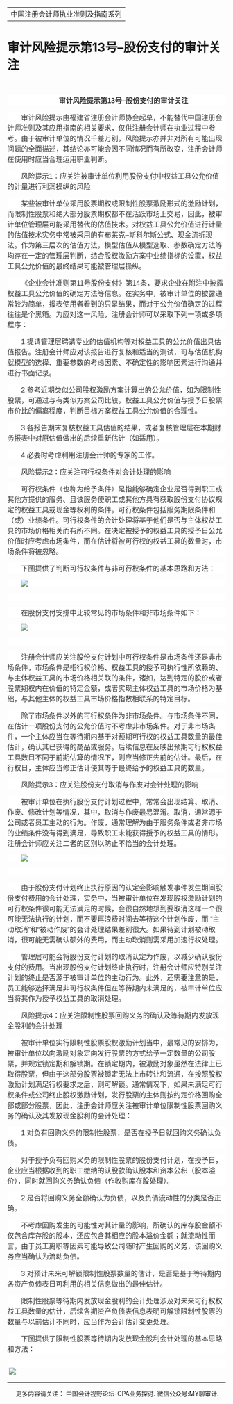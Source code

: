 ﻿<!DOCTYPE HTML PUBLIC "-//W3C//DTD HTML 4.0 Transitional//EN">
<HTML xmlns:o = "urn:schemas-microsoft-com:office:office" xmlns:v = 
"urn:schemas-microsoft-com:vml"><HEAD><TITLE>审计风险提示第13号–股份支付的审计关注</TITLE>
<META content="text/html; charset=gb2312" http-equiv=Content-Type>
<META name=GENERATOR content="MSHTML 11.00.10570.1001"><LINK rel=stylesheet 
href="_template.css"></HEAD>
<BODY>
<DIV id=nsbanner>
<DIV id=bannerrow1>
<TABLE class=bannerparthead>
  <TBODY>
  <TR id=hdr>
    <TD class=runninghead noWrap>中国注册会计师执业准则及指南系列</TD></TR></TBODY></TABLE></DIV>
<DIV id=titlerow>
<H1 class=dtH1>审计风险提示第13号–股份支付的审计关注 </H1></DIV></DIV>
<DIV id=nstext><BR>
<P class=doc-a 
style="BACKGROUND: white; TEXT-ALIGN: center; MARGIN: 11.25pt 0cm 0pt; TEXT-INDENT: 24pt" 
align=center><A name=_GoBack></A><B style="mso-bidi-font-weight: normal"><SPAN 
style='FONT-FAMILY: "微软雅黑",sans-serif; COLOR: #333333'><FONT size=3>审计风险提示第<SPAN 
lang=EN-US>13</SPAN>号–股份支付的审计关注<SPAN 
lang=EN-US><o:p></o:p></SPAN></FONT></SPAN></B></P>
<P class=doc-a 
style="BOX-SIZING: border-box; BACKGROUND: white; WORD-SPACING: 0px; ORPHANS: 2; WIDOWS: 2; MARGIN: 11.25pt 0cm 0pt; TEXT-INDENT: 24pt; font-variant-ligatures: normal; font-variant-caps: normal; -webkit-text-stroke-width: 0px; text-decoration-style: initial; text-decoration-color: initial"><A 
style="BOX-SIZING: border-box" name=No2></A><SPAN 
style='FONT-FAMILY: "微软雅黑",sans-serif; COLOR: #333333'><FONT 
size=3>审计风险提示由福建省注册会计师协会起草，不能替代中国注册会计师准则及其应用指南的相关要求，仅供注册会计师在执业过程中参考。由于被审计单位的情况千差万别，风险提示亦并非对所有可能出现问题的全面描述，其结论亦可能会因不同情况而有所改变，注册会计师在使用时应当合理运用职业判断。<SPAN 
lang=EN-US><o:p></o:p></SPAN></FONT></SPAN></P>
<P class=doc-a 
style="BOX-SIZING: border-box; BACKGROUND: white; WORD-SPACING: 0px; ORPHANS: 2; WIDOWS: 2; MARGIN: 11.25pt 0cm 0pt; TEXT-INDENT: 24pt; font-variant-ligatures: normal; font-variant-caps: normal; -webkit-text-stroke-width: 0px; text-decoration-style: initial; text-decoration-color: initial"><A 
style="BOX-SIZING: border-box" name=No3></A><SPAN 
style='FONT-FAMILY: "微软雅黑",sans-serif; COLOR: #333333'><FONT size=3>风险提示<SPAN 
lang=EN-US>1</SPAN>：应关注被审计单位利用股份支付中权益工具公允价值的计量进行利润操纵的风险<SPAN 
lang=EN-US><o:p></o:p></SPAN></FONT></SPAN></P>
<P class=doc-a 
style="BOX-SIZING: border-box; BACKGROUND: white; WORD-SPACING: 0px; ORPHANS: 2; WIDOWS: 2; MARGIN: 11.25pt 0cm 0pt; TEXT-INDENT: 24pt; font-variant-ligatures: normal; font-variant-caps: normal; -webkit-text-stroke-width: 0px; text-decoration-style: initial; text-decoration-color: initial"><A 
style="BOX-SIZING: border-box" name=No4></A><SPAN 
style='FONT-FAMILY: "微软雅黑",sans-serif; COLOR: #333333'><FONT 
size=3>某些被审计单位采用股票期权或限制性股票激励形式的激励计划，而限制性股票和绝大部分股票期权都不在活跃市场上交易，因此，被审计单位管理层可能采用替代的估值技术。对权益工具公允价值进行计量的估值技术实务中常被采用的有布莱克–斯科尔斯公式、现金流折现法。作为第三层次的估值方法，模型估值从模型选取、参数确定方法等均存在一定的管理层判断，结合股权激励方案中业绩指标的设置，权益工具公允价值的最终结果可能被管理层操纵。<SPAN 
lang=EN-US><o:p></o:p></SPAN></FONT></SPAN></P>
<P class=doc-a 
style="BOX-SIZING: border-box; BACKGROUND: white; WORD-SPACING: 0px; ORPHANS: 2; WIDOWS: 2; MARGIN: 11.25pt 0cm 0pt; TEXT-INDENT: 24pt; font-variant-ligatures: normal; font-variant-caps: normal; -webkit-text-stroke-width: 0px; text-decoration-style: initial; text-decoration-color: initial"><A 
style="BOX-SIZING: border-box" name=No5></A><SPAN 
style='FONT-FAMILY: "微软雅黑",sans-serif; COLOR: #333333'><FONT 
size=3>《企业会计准则第<SPAN lang=EN-US>11</SPAN>号股份支付》第<SPAN 
lang=EN-US>14</SPAN>条，要求企业在附注中披露权益工具公允价值的确定方法等信息。在实务中，被审计单位的披露通常较为简单，报表使用者看到的只是结果，而对于公允价值确定的过程往往是个黑箱。为应对这一风险，注册会计师可以采取下列一项或多项程序：<SPAN 
lang=EN-US><o:p></o:p></SPAN></FONT></SPAN></P>
<P class=doc-a 
style="BOX-SIZING: border-box; BACKGROUND: white; WORD-SPACING: 0px; ORPHANS: 2; WIDOWS: 2; MARGIN: 11.25pt 0cm 0pt; TEXT-INDENT: 24pt; font-variant-ligatures: normal; font-variant-caps: normal; -webkit-text-stroke-width: 0px; text-decoration-style: initial; text-decoration-color: initial"><A 
style="BOX-SIZING: border-box" name=No6_D1></A><FONT size=3><SPAN lang=EN-US 
style='FONT-FAMILY: "微软雅黑",sans-serif; COLOR: #333333'>1.</SPAN><SPAN 
style='FONT-FAMILY: "微软雅黑",sans-serif; COLOR: #333333'>提请管理层聘请专业的估值机构等对权益工具的公允价值出具估值报告。注册会计师应对该报告进行复核和适当的测试，可与估值机构就模型的选择、重要参数的考虑因素、不确定性的影响因素进行沟通并进行书面记录。<SPAN 
lang=EN-US><o:p></o:p></SPAN></SPAN></FONT></P>
<P class=doc-a 
style="BOX-SIZING: border-box; BACKGROUND: white; WORD-SPACING: 0px; ORPHANS: 2; WIDOWS: 2; MARGIN: 11.25pt 0cm 0pt; TEXT-INDENT: 24pt; font-variant-ligatures: normal; font-variant-caps: normal; -webkit-text-stroke-width: 0px; text-decoration-style: initial; text-decoration-color: initial"><A 
style="BOX-SIZING: border-box" name=No7_D2></A><FONT size=3><SPAN lang=EN-US 
style='FONT-FAMILY: "微软雅黑",sans-serif; COLOR: #333333'>2.</SPAN><SPAN 
style='FONT-FAMILY: "微软雅黑",sans-serif; COLOR: #333333'>参考近期类似公司股权激励方案计算出的公允价值，如为限制性股票，可通过与有类似方案公司比较，权益工具公允价值与授予日股票市价比的偏离程度，判断目标方案权益工具公允价值的合理性。<SPAN 
lang=EN-US><o:p></o:p></SPAN></SPAN></FONT></P>
<P class=doc-a 
style="BOX-SIZING: border-box; BACKGROUND: white; WORD-SPACING: 0px; ORPHANS: 2; WIDOWS: 2; MARGIN: 11.25pt 0cm 0pt; TEXT-INDENT: 24pt; font-variant-ligatures: normal; font-variant-caps: normal; -webkit-text-stroke-width: 0px; text-decoration-style: initial; text-decoration-color: initial"><A 
style="BOX-SIZING: border-box" name=No8_D3></A><FONT size=3><SPAN lang=EN-US 
style='FONT-FAMILY: "微软雅黑",sans-serif; COLOR: #333333'>3.</SPAN><SPAN 
style='FONT-FAMILY: "微软雅黑",sans-serif; COLOR: #333333'>各报告期末复核权益工具估值的结果，或者复核管理层在本期财务报表中对原估值做出的后续重新估计（如适用）。<SPAN 
lang=EN-US><o:p></o:p></SPAN></SPAN></FONT></P>
<P class=doc-a 
style="BOX-SIZING: border-box; BACKGROUND: white; WORD-SPACING: 0px; ORPHANS: 2; WIDOWS: 2; MARGIN: 11.25pt 0cm 0pt; TEXT-INDENT: 24pt; font-variant-ligatures: normal; font-variant-caps: normal; -webkit-text-stroke-width: 0px; text-decoration-style: initial; text-decoration-color: initial"><A 
style="BOX-SIZING: border-box" name=No9_D4></A><FONT size=3><SPAN lang=EN-US 
style='FONT-FAMILY: "微软雅黑",sans-serif; COLOR: #333333'>4.</SPAN><SPAN 
style='FONT-FAMILY: "微软雅黑",sans-serif; COLOR: #333333'>必要时考虑利用注册会计师的专家的工作。<SPAN 
lang=EN-US><o:p></o:p></SPAN></SPAN></FONT></P>
<P class=doc-a 
style="BOX-SIZING: border-box; BACKGROUND: white; WORD-SPACING: 0px; ORPHANS: 2; WIDOWS: 2; MARGIN: 11.25pt 0cm 0pt; TEXT-INDENT: 24pt; font-variant-ligatures: normal; font-variant-caps: normal; -webkit-text-stroke-width: 0px; text-decoration-style: initial; text-decoration-color: initial"><A 
style="BOX-SIZING: border-box" name=No10></A><SPAN 
style='FONT-FAMILY: "微软雅黑",sans-serif; COLOR: #333333'><FONT size=3>风险提示<SPAN 
lang=EN-US>2</SPAN>：应关注可行权条件对会计处理的影响<SPAN 
lang=EN-US><o:p></o:p></SPAN></FONT></SPAN></P>
<P 
style="BOX-SIZING: border-box; BACKGROUND: white; WORD-SPACING: 0px; ORPHANS: 2; WIDOWS: 2; MARGIN: 11.25pt 0cm 0pt; TEXT-INDENT: 24pt; font-variant-ligatures: normal; font-variant-caps: normal; -webkit-text-stroke-width: 0px; text-decoration-style: initial; text-decoration-color: initial"><SPAN 
style='FONT-FAMILY: "微软雅黑",sans-serif; COLOR: #333333'><FONT 
size=3>可行权条件（也称为给予条件）是指能够确定企业是否得到职工或其他方提供的服务、且该服务使职工或其他方具有获取股份支付协议规定的权益工具或现金等权利的条件。可行权条件包括服务期限条件和（或）业绩条件。可行权条件的会计处理将基于他们是否与主体权益工具的市场价格相关而有所不同。在决定被授予的权益工具的授予日公允价值时应考虑市场条件，而在估计将被可行权的权益工具的数量时，市场条件将被忽略。<SPAN 
lang=EN-US><o:p></o:p></SPAN></FONT></SPAN></P>
<P class=doc-a 
style="BOX-SIZING: border-box; BACKGROUND: white; WORD-SPACING: 0px; ORPHANS: 2; WIDOWS: 2; MARGIN: 11.25pt 0cm 0pt; TEXT-INDENT: 24pt; font-variant-ligatures: normal; font-variant-caps: normal; -webkit-text-stroke-width: 0px; text-decoration-style: initial; text-decoration-color: initial"><A 
style="BOX-SIZING: border-box" name=No11></A><SPAN 
style='FONT-FAMILY: "微软雅黑",sans-serif; COLOR: #333333'><FONT 
size=3>下图提供了判断可行权条件与非可行权条件的基本思路和方法：</FONT></SPAN></P>
<P class=doc-a 
style="BOX-SIZING: border-box; BACKGROUND: white; WORD-SPACING: 0px; ORPHANS: 2; WIDOWS: 2; MARGIN: 11.25pt 0cm 0pt; TEXT-INDENT: 24pt; font-variant-ligatures: normal; font-variant-caps: normal; -webkit-text-stroke-width: 0px; text-decoration-style: initial; text-decoration-color: initial"><SPAN 
style='FONT-FAMILY: "微软雅黑",sans-serif; COLOR: #333333'><FONT size=3><IMG 
src="福建13-1.jpg"><SPAN lang=EN-US><o:p></o:p></SPAN></FONT></SPAN></P>
<P class=doc-a 
style="BOX-SIZING: border-box; BACKGROUND: white; WORD-SPACING: 0px; ORPHANS: 2; WIDOWS: 2; MARGIN: 11.25pt 0cm 0pt; TEXT-INDENT: 24pt; font-variant-ligatures: normal; font-variant-caps: normal; -webkit-text-stroke-width: 0px; text-decoration-style: initial; text-decoration-color: initial"><SPAN 
lang=EN-US 
style='FONT-FAMILY: "微软雅黑",sans-serif; COLOR: #333333; mso-no-proof: yes'><v:shapetype 
id=_x0000_t75 coordsize="21600,21600" o:spt="75" o:preferrelative="t" 
path="m@4@5l@4@11@9@11@9@5xe" filled="f" stroked="f"><v:stroke 
joinstyle="miter"></v:stroke><v:formulas><v:f 
eqn="if lineDrawn pixelLineWidth 0"></v:f><v:f eqn="sum @0 1 0"></v:f><v:f 
eqn="sum 0 0 @1"></v:f><v:f eqn="prod @2 1 2"></v:f><v:f 
eqn="prod @3 21600 pixelWidth"></v:f><v:f 
eqn="prod @3 21600 pixelHeight"></v:f><v:f eqn="sum @0 0 1"></v:f><v:f 
eqn="prod @6 1 2"></v:f><v:f eqn="prod @7 21600 pixelWidth"></v:f><v:f 
eqn="sum @8 21600 0"></v:f><v:f eqn="prod @7 21600 pixelHeight"></v:f><v:f 
eqn="sum @10 21600 0"></v:f></v:formulas><v:path o:extrusionok="f" 
gradientshapeok="t" o:connecttype="rect"></v:path><o:lock v:ext="edit" 
aspectratio="t"></o:lock></v:shapetype></SPAN><SPAN lang=EN-US 
style='FONT-FAMILY: "微软雅黑",sans-serif; COLOR: #333333'><o:p></o:p></SPAN>&nbsp;</P>
<P 
style="BOX-SIZING: border-box; BACKGROUND: white; WORD-SPACING: 0px; ORPHANS: 2; WIDOWS: 2; MARGIN: 11.25pt 0cm 0pt; TEXT-INDENT: 24pt; font-variant-ligatures: normal; font-variant-caps: normal; -webkit-text-stroke-width: 0px; text-decoration-style: initial; text-decoration-color: initial"><SPAN 
style='FONT-FAMILY: "微软雅黑",sans-serif; COLOR: #333333'><FONT 
size=3>在股份支付安排中比较常见的市场条件和非市场条件如下：</FONT></SPAN></P>
<P 
style="BOX-SIZING: border-box; BACKGROUND: white; WORD-SPACING: 0px; ORPHANS: 2; WIDOWS: 2; MARGIN: 11.25pt 0cm 0pt; TEXT-INDENT: 24pt; font-variant-ligatures: normal; font-variant-caps: normal; -webkit-text-stroke-width: 0px; text-decoration-style: initial; text-decoration-color: initial"><SPAN 
style='FONT-FAMILY: "微软雅黑",sans-serif; COLOR: #333333'><FONT size=3><IMG 
src="福建13-2.jpg"><SPAN lang=EN-US><o:p></o:p></SPAN></FONT></SPAN></P>
<P class=doc-a 
style="BOX-SIZING: border-box; BACKGROUND: white; WORD-SPACING: 0px; ORPHANS: 2; WIDOWS: 2; MARGIN: 11.25pt 0cm 0pt; TEXT-INDENT: 24pt; font-variant-ligatures: normal; font-variant-caps: normal; -webkit-text-stroke-width: 0px; text-decoration-style: initial; text-decoration-color: initial"><A 
style="BOX-SIZING: border-box" name=No13></A><SPAN lang=EN-US 
style='FONT-FAMILY: "微软雅黑",sans-serif; COLOR: #333333; mso-no-proof: yes'></SPAN><SPAN 
lang=EN-US 
style='FONT-FAMILY: "微软雅黑",sans-serif; COLOR: #333333'><o:p></o:p></SPAN>&nbsp;</P>
<P 
style="BOX-SIZING: border-box; BACKGROUND: white; WORD-SPACING: 0px; ORPHANS: 2; WIDOWS: 2; MARGIN: 11.25pt 0cm 0pt; TEXT-INDENT: 24pt; font-variant-ligatures: normal; font-variant-caps: normal; -webkit-text-stroke-width: 0px; text-decoration-style: initial; text-decoration-color: initial"><SPAN 
style='FONT-FAMILY: "微软雅黑",sans-serif; COLOR: #333333'><FONT 
size=3>注册会计师应关注股份支付计划中可行权条件是市场条件还是非市场条件，市场条件是指行权价格、权益工具的授予可执行性所依赖的、与主体权益工具的市场价格相关联的条件，诸如，达到特定的股价或者股票期权内在价值的特定金额，或者实现主体权益工具的市场价格为基础，与其他主体的权益工具市场价格指数相联系的特定目标。<SPAN 
lang=EN-US><o:p></o:p></SPAN></FONT></SPAN></P>
<P class=doc-a 
style="BOX-SIZING: border-box; BACKGROUND: white; WORD-SPACING: 0px; ORPHANS: 2; WIDOWS: 2; MARGIN: 11.25pt 0cm 0pt; TEXT-INDENT: 24pt; font-variant-ligatures: normal; font-variant-caps: normal; -webkit-text-stroke-width: 0px; text-decoration-style: initial; text-decoration-color: initial"><A 
style="BOX-SIZING: border-box" name=No14></A><SPAN 
style='FONT-FAMILY: "微软雅黑",sans-serif; COLOR: #333333'><FONT 
size=3>除了市场条件以外的可行权条件为非市场条件。与市场条件不同，在估计一项股份支付的公允价值时不考虑非市场条件。对于非市场条件，一个主体应当在等待期内基于对预期可行权的权益工具数量的最佳估计，确认其已获得的商品或服务。后续信息在反映出预期可行权权益工具数目不同于前期估算的情况下，则应当修正先前的估计。最后，在行权日，主体应当修正估计使其等于最终给予的权益工具的数量。<SPAN 
lang=EN-US><o:p></o:p></SPAN></FONT></SPAN></P>
<P class=doc-a 
style="BOX-SIZING: border-box; BACKGROUND: white; WORD-SPACING: 0px; ORPHANS: 2; WIDOWS: 2; MARGIN: 11.25pt 0cm 0pt; TEXT-INDENT: 24pt; font-variant-ligatures: normal; font-variant-caps: normal; -webkit-text-stroke-width: 0px; text-decoration-style: initial; text-decoration-color: initial"><A 
style="BOX-SIZING: border-box" name=No15></A><SPAN 
style='FONT-FAMILY: "微软雅黑",sans-serif; COLOR: #333333'><FONT size=3>风险提示<SPAN 
lang=EN-US>3</SPAN>：应关注股份支付取消与作废对会计处理的影响<SPAN 
lang=EN-US><o:p></o:p></SPAN></FONT></SPAN></P>
<P 
style="BOX-SIZING: border-box; BACKGROUND: white; WORD-SPACING: 0px; ORPHANS: 2; WIDOWS: 2; MARGIN: 11.25pt 0cm 0pt; TEXT-INDENT: 24pt; font-variant-ligatures: normal; font-variant-caps: normal; -webkit-text-stroke-width: 0px; text-decoration-style: initial; text-decoration-color: initial"><SPAN 
style='FONT-FAMILY: "微软雅黑",sans-serif; COLOR: #333333'><FONT 
size=3>被审计单位在执行股份支付计划过程中，常常会出现结算、取消、作废、修改计划等情况，其中，取消与作废最易混淆。取消，通常源于公司或者员工主动的行为。作废，通常理解为由于服务条件或者非市场的业绩条件没有得到满足，导致职工未能获得授予的权益工具的情形。注册会计师应关注二者的区别以防止不恰当的会计处理。</FONT></SPAN></P>
<P 
style="BOX-SIZING: border-box; BACKGROUND: white; WORD-SPACING: 0px; ORPHANS: 2; WIDOWS: 2; MARGIN: 11.25pt 0cm 0pt; TEXT-INDENT: 24pt; font-variant-ligatures: normal; font-variant-caps: normal; -webkit-text-stroke-width: 0px; text-decoration-style: initial; text-decoration-color: initial"><SPAN 
style='FONT-FAMILY: "微软雅黑",sans-serif; COLOR: #333333'><FONT size=3><IMG 
src="福建13-3.jpg"><SPAN lang=EN-US><o:p></o:p></SPAN></FONT></SPAN></P>
<P class=doc-a 
style="BOX-SIZING: border-box; BACKGROUND: white; WORD-SPACING: 0px; ORPHANS: 2; WIDOWS: 2; MARGIN: 11.25pt 0cm 0pt; TEXT-INDENT: 24pt; font-variant-ligatures: normal; font-variant-caps: normal; -webkit-text-stroke-width: 0px; text-decoration-style: initial; text-decoration-color: initial"><A 
style="BOX-SIZING: border-box" name=No16></A><SPAN lang=EN-US 
style='FONT-FAMILY: "微软雅黑",sans-serif; COLOR: #333333; mso-no-proof: yes'></SPAN><SPAN 
lang=EN-US 
style='FONT-FAMILY: "微软雅黑",sans-serif; COLOR: #333333'><o:p></o:p></SPAN>&nbsp;</P>
<P 
style="BOX-SIZING: border-box; BACKGROUND: white; WORD-SPACING: 0px; ORPHANS: 2; WIDOWS: 2; MARGIN: 11.25pt 0cm 0pt; TEXT-INDENT: 24pt; font-variant-ligatures: normal; font-variant-caps: normal; -webkit-text-stroke-width: 0px; text-decoration-style: initial; text-decoration-color: initial"><SPAN 
style='FONT-FAMILY: "微软雅黑",sans-serif; COLOR: #333333'><FONT 
size=3>由于股份支付计划终止执行原因的认定会影响触发事件发生期间股份支付费用的会计处理，实务中，当被审计单位在发现股权激励计划的可行权条件很可能无法满足的时候，会很自然地想到要取消这样一个很可能无法执行的计划，而不要再浪费时间去等待这个计划作废，而 
“主动取消”和“被动作废”的会计处理结果差别很大。如果待到计划被动取消，很可能无需确认额外的费用，而主动取消则需采用加速行权处理。<SPAN 
lang=EN-US><o:p></o:p></SPAN></FONT></SPAN></P>
<P class=doc-a 
style="BOX-SIZING: border-box; BACKGROUND: white; WORD-SPACING: 0px; ORPHANS: 2; WIDOWS: 2; MARGIN: 11.25pt 0cm 0pt; TEXT-INDENT: 24pt; font-variant-ligatures: normal; font-variant-caps: normal; -webkit-text-stroke-width: 0px; text-decoration-style: initial; text-decoration-color: initial"><A 
style="BOX-SIZING: border-box" name=No17></A><SPAN 
style='FONT-FAMILY: "微软雅黑",sans-serif; COLOR: #333333'><FONT 
size=3>管理层可能会将股份支付计划的取消认定为作废，以减少确认股份支付的费用。当出现股份支付计划终止执行时，注册会计师应特别关注计划的终止是否源于被审计单位的主动行为。此外，还需要注意的是，员工能够选择满足非可行权条件但在等待期内未满足的，被审计单位应当将其作为授予权益工具的取消处理。<SPAN 
lang=EN-US><o:p></o:p></SPAN></FONT></SPAN></P>
<P class=doc-a 
style="BOX-SIZING: border-box; BACKGROUND: white; WORD-SPACING: 0px; ORPHANS: 2; WIDOWS: 2; MARGIN: 11.25pt 0cm 0pt; TEXT-INDENT: 24pt; font-variant-ligatures: normal; font-variant-caps: normal; -webkit-text-stroke-width: 0px; text-decoration-style: initial; text-decoration-color: initial"><A 
style="BOX-SIZING: border-box" name=No18></A><SPAN 
style='FONT-FAMILY: "微软雅黑",sans-serif; COLOR: #333333'><FONT size=3>风险提示<SPAN 
lang=EN-US>4</SPAN>：应关注限制性股票回购义务的确认及等待期内发放现金股利的会计处理<SPAN 
lang=EN-US><o:p></o:p></SPAN></FONT></SPAN></P>
<P 
style="BOX-SIZING: border-box; BACKGROUND: white; WORD-SPACING: 0px; ORPHANS: 2; WIDOWS: 2; MARGIN: 11.25pt 0cm 0pt; TEXT-INDENT: 24pt; font-variant-ligatures: normal; font-variant-caps: normal; -webkit-text-stroke-width: 0px; text-decoration-style: initial; text-decoration-color: initial"><SPAN 
style='FONT-FAMILY: "微软雅黑",sans-serif; COLOR: #333333'><FONT 
size=3>被审计单位实行限制性股票股权激励计划当中，最常见的安排为，被审计单位以向激励对象定向发行股票的方式给予一定数量的公司股票，并规定锁定期和解锁期。在锁定期内，被激励对象虽然在法律上已取得股票，但由于这部分股票被锁定无法上市转让和流通，在按照股权激励计划满足行权要求之后，则可解锁。通常情况下，如果未满足可行权条件或公司终止股权激励计划，发行股票的主体则按约定价格回购全部或部分股票，因此，注册会计师应关注被审计单位限制性股票回购义务的确认及其发放现金股利的会计处理：<SPAN 
lang=EN-US><o:p></o:p></SPAN></FONT></SPAN></P>
<P class=doc-a 
style="BOX-SIZING: border-box; BACKGROUND: white; WORD-SPACING: 0px; ORPHANS: 2; WIDOWS: 2; MARGIN: 11.25pt 0cm 0pt; TEXT-INDENT: 24pt; font-variant-ligatures: normal; font-variant-caps: normal; -webkit-text-stroke-width: 0px; text-decoration-style: initial; text-decoration-color: initial"><A 
style="BOX-SIZING: border-box" name=No19_D1></A><FONT size=3><SPAN lang=EN-US 
style='FONT-FAMILY: "微软雅黑",sans-serif; COLOR: #333333'>1.</SPAN><SPAN 
style='FONT-FAMILY: "微软雅黑",sans-serif; COLOR: #333333'>对负有回购义务的限制性股票，是否在授予日就回购义务确认负债。<SPAN 
lang=EN-US><o:p></o:p></SPAN></SPAN></FONT></P>
<P class=doc-a 
style="BOX-SIZING: border-box; BACKGROUND: white; WORD-SPACING: 0px; ORPHANS: 2; WIDOWS: 2; MARGIN: 11.25pt 0cm 0pt; TEXT-INDENT: 24pt; font-variant-ligatures: normal; font-variant-caps: normal; -webkit-text-stroke-width: 0px; text-decoration-style: initial; text-decoration-color: initial"><A 
style="BOX-SIZING: border-box" name=No20></A><SPAN 
style='FONT-FAMILY: "微软雅黑",sans-serif; COLOR: #333333'><FONT 
size=3>对于授予负有回购义务的限制性股票的股份支付计划，在授予日，企业应当根据收到的职工缴纳的认股款确认股本和资本公积（股本溢价），同时就回购义务确认负债（作收购库存股处理）。<SPAN 
lang=EN-US><o:p></o:p></SPAN></FONT></SPAN></P>
<P class=doc-a 
style="BOX-SIZING: border-box; BACKGROUND: white; WORD-SPACING: 0px; ORPHANS: 2; WIDOWS: 2; MARGIN: 11.25pt 0cm 0pt; TEXT-INDENT: 24pt; font-variant-ligatures: normal; font-variant-caps: normal; -webkit-text-stroke-width: 0px; text-decoration-style: initial; text-decoration-color: initial"><A 
style="BOX-SIZING: border-box" name=No21_D2></A><FONT size=3><SPAN lang=EN-US 
style='FONT-FAMILY: "微软雅黑",sans-serif; COLOR: #333333'>2.</SPAN><SPAN 
style='FONT-FAMILY: "微软雅黑",sans-serif; COLOR: #333333'>是否将回购义务全额确认为负债，以及负债流动性的分类是否正确。<SPAN 
lang=EN-US><o:p></o:p></SPAN></SPAN></FONT></P>
<P class=doc-a 
style="BOX-SIZING: border-box; BACKGROUND: white; WORD-SPACING: 0px; ORPHANS: 2; WIDOWS: 2; MARGIN: 11.25pt 0cm 0pt; TEXT-INDENT: 24pt; font-variant-ligatures: normal; font-variant-caps: normal; -webkit-text-stroke-width: 0px; text-decoration-style: initial; text-decoration-color: initial"><A 
style="BOX-SIZING: border-box" name=No22></A><SPAN 
style='FONT-FAMILY: "微软雅黑",sans-serif; COLOR: #333333'><FONT 
size=3>不考虑回购发生的可能性对其计量的影响，所确认的库存股金额不仅包含库存股的股本，还应包含其相应的股本溢价金额；就流动性而言，由于员工离职等因素可能导致公司随时产生回购的义务，该回购义务应当确认为流动负债。<SPAN 
lang=EN-US><o:p></o:p></SPAN></FONT></SPAN></P>
<P class=doc-a 
style="BOX-SIZING: border-box; BACKGROUND: white; WORD-SPACING: 0px; ORPHANS: 2; WIDOWS: 2; MARGIN: 11.25pt 0cm 0pt; TEXT-INDENT: 24pt; font-variant-ligatures: normal; font-variant-caps: normal; -webkit-text-stroke-width: 0px; text-decoration-style: initial; text-decoration-color: initial"><A 
style="BOX-SIZING: border-box" name=No23_D3></A><FONT size=3><SPAN lang=EN-US 
style='FONT-FAMILY: "微软雅黑",sans-serif; COLOR: #333333'>3.</SPAN><SPAN 
style='FONT-FAMILY: "微软雅黑",sans-serif; COLOR: #333333'>对预计未来可解锁限制性股票数量的估计，是否是基于等待期内各资产负债表日可利用的相关信息做出的最佳估计。<SPAN 
lang=EN-US><o:p></o:p></SPAN></SPAN></FONT></P>
<P class=doc-a 
style="BOX-SIZING: border-box; BACKGROUND: white; WORD-SPACING: 0px; ORPHANS: 2; WIDOWS: 2; MARGIN: 11.25pt 0cm 0pt; TEXT-INDENT: 24pt; font-variant-ligatures: normal; font-variant-caps: normal; -webkit-text-stroke-width: 0px; text-decoration-style: initial; text-decoration-color: initial"><A 
style="BOX-SIZING: border-box" name=No24></A><SPAN 
style='FONT-FAMILY: "微软雅黑",sans-serif; COLOR: #333333'><FONT 
size=3>限制性股票等待期内发放现金股利的会计处理涉及对未来可行权权益工具数量的估计，后续各期资产负债表信息表明可解锁限制性股票的数量与以前估计不同时，应当作为会计估计变更处理。<SPAN 
lang=EN-US><o:p></o:p></SPAN></FONT></SPAN></P>
<P class=doc-a 
style="BOX-SIZING: border-box; BACKGROUND: white; WORD-SPACING: 0px; ORPHANS: 2; WIDOWS: 2; MARGIN: 11.25pt 0cm 0pt; TEXT-INDENT: 24pt; font-variant-ligatures: normal; font-variant-caps: normal; -webkit-text-stroke-width: 0px; text-decoration-style: initial; text-decoration-color: initial"><A 
style="BOX-SIZING: border-box" name=No25></A><SPAN 
style='FONT-FAMILY: "微软雅黑",sans-serif; COLOR: #333333'><FONT 
size=3>下图提供了限制性股票等待期内发放现金股利会计处理的基本思路和方法：<SPAN 
lang=EN-US><o:p></o:p></SPAN></FONT></SPAN></P>
<P class=doc-a 
style="BOX-SIZING: border-box; BACKGROUND: white; WORD-SPACING: 0px; ORPHANS: 2; WIDOWS: 2; MARGIN: 11.25pt 0cm 0pt; TEXT-INDENT: 24pt; font-variant-ligatures: normal; font-variant-caps: normal; -webkit-text-stroke-width: 0px; text-decoration-style: initial; text-decoration-color: initial"><A 
style="BOX-SIZING: border-box" name=No26></A><SPAN lang=EN-US 
style='FONT-FAMILY: "微软雅黑",sans-serif; COLOR: #333333; mso-no-proof: yes'></SPAN><SPAN 
lang=EN-US 
style='FONT-FAMILY: "微软雅黑",sans-serif; COLOR: #333333'><o:p></o:p></SPAN>&nbsp;</P>
<P class=MsoNormal style="MARGIN: 0cm 0cm 0pt"><SPAN lang=EN-US><o:p><FONT 
face=Calibri>&nbsp;<IMG src="福建13-4.jpg"></FONT></o:p></SPAN></P>
<P></P></DIV>
<DIV id=nstext>
<HR>
</DIV>
<DIV class=footer>
<P>&nbsp;&nbsp;&nbsp;&nbsp;&nbsp;更多内容请关注： 中国会计视野论坛-CPA业务探讨. 
微信公众号:MY聊审计.</P></DIV></BODY></HTML>
